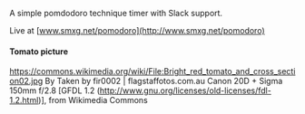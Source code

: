 A simple pomdodoro technique timer with Slack support.

Live at [www.smxg.net/pomodoro](http://www.smxg.net/pomodoro)

#### Tomato picture

https://commons.wikimedia.org/wiki/File:Bright_red_tomato_and_cross_section02.jpg
By Taken by fir0002 | flagstaffotos.com.au Canon 20D + Sigma 150mm f/2.8 [GFDL 1.2 (http://www.gnu.org/licenses/old-licenses/fdl-1.2.html)], from Wikimedia Commons
